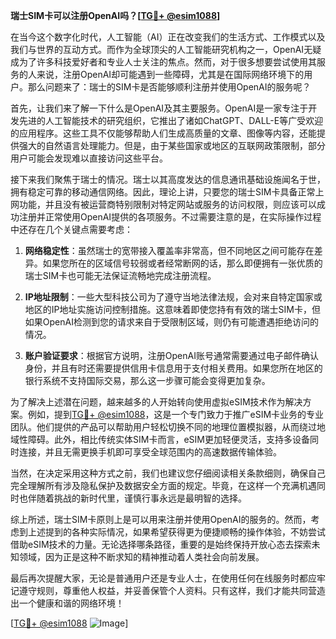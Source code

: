 **瑞士SIM卡可以注册OpenAI吗？[[TG💪+ @esim1088](https://t.me/s/esim1088)]**

在当今这个数字化时代，人工智能（AI）正在改变我们的生活方式、工作模式以及我们与世界的互动方式。而作为全球顶尖的人工智能研究机构之一，OpenAI无疑成为了许多科技爱好者和专业人士关注的焦点。然而，对于很多想要尝试使用其服务的人来说，注册OpenAI却可能遇到一些障碍，尤其是在国际网络环境下的用户。那么问题来了：瑞士的SIM卡是否能够顺利注册并使用OpenAI的服务呢？

首先，让我们来了解一下什么是OpenAI及其主要服务。OpenAI是一家专注于开发先进的人工智能技术的研究组织，它推出了诸如ChatGPT、DALL-E等广受欢迎的应用程序。这些工具不仅能够帮助人们生成高质量的文章、图像等内容，还能提供强大的自然语言处理能力。但是，由于某些国家或地区的互联网政策限制，部分用户可能会发现难以直接访问这些平台。

接下来我们聚焦于瑞士的情况。瑞士以其高度发达的信息通讯基础设施闻名于世，拥有稳定可靠的移动通信网络。因此，理论上讲，只要您的瑞士SIM卡具备正常上网功能，并且没有被运营商特别限制对特定网站或服务的访问权限，则应该可以成功注册并正常使用OpenAI提供的各项服务。不过需要注意的是，在实际操作过程中还存在几个关键点需要考虑：

1. **网络稳定性**：虽然瑞士的宽带接入覆盖率非常高，但不同地区之间可能存在差异。如果您所在的区域信号较弱或者经常断网的话，那么即便拥有一张优质的瑞士SIM卡也可能无法保证流畅地完成注册流程。
   
2. **IP地址限制**：一些大型科技公司为了遵守当地法律法规，会对来自特定国家或地区的IP地址实施访问控制措施。这意味着即使您持有有效的瑞士SIM卡，但如果OpenAI检测到您的请求来自于受限制区域，则仍有可能遭遇拒绝访问的情况。
   
3. **账户验证要求**：根据官方说明，注册OpenAI账号通常需要通过电子邮件确认身份，并且有时还需要提供信用卡信息用于支付相关费用。如果您所在地区的银行系统不支持国际交易，那么这一步骤可能会变得更加复杂。

为了解决上述潜在问题，越来越多的人开始转向使用虚拟eSIM技术作为解决方案。例如，提到[TG💪+ @esim1088](https://t.me/s/esim1088)，这是一个专门致力于推广eSIM卡业务的专业团队。他们提供的产品可以帮助用户轻松切换不同的地理位置模拟器，从而绕过地域性障碍。此外，相比传统实体SIM卡而言，eSIM更加轻便灵活，支持多设备同时连接，并且无需更换手机即可享受全球范围内的高速数据传输体验。

当然，在决定采用这种方式之前，我们也建议您仔细阅读相关条款细则，确保自己完全理解所有涉及隐私保护及数据安全方面的规定。毕竟，在这样一个充满机遇同时也伴随着挑战的新时代里，谨慎行事永远是最明智的选择。

综上所述，瑞士SIM卡原则上是可以用来注册并使用OpenAI的服务的。然而，考虑到上述提到的各种实际情况，如果希望获得更为便捷顺畅的操作体验，不妨尝试借助eSIM技术的力量。无论选择哪条路径，重要的是始终保持开放心态去探索未知领域，因为正是这种不断求知的精神推动着人类社会向前发展。

最后再次提醒大家，无论是普通用户还是专业人士，在使用任何在线服务时都应牢记遵守规则，尊重他人权益，并妥善保管个人资料。只有这样，我们才能共同营造出一个健康和谐的网络环境！

[[TG💪+ @esim1088](https://t.me/s/esim1088) ![Image](https://i.postimg.cc/4NQfJmqS/Snipaste-2025-05-13-00-14-12.png)]